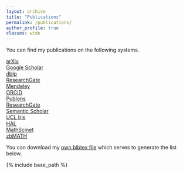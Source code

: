 ```yaml
---
layout: archive
title: "Publications"
permalink: /publications/
author_profile: true
classes: wide
---
```


You can find my publications on the following systems.

<a href="{{ site.author.arxiv }}"><i class="ai ai-fw ai-arxiv"></i> arXiv</a>   
<a href="{{ site.author.googlescholar }}"><i class="ai ai-fw ai-google-scholar"></i> Google Scholar</a>   
<a href="{{ site.author.dblp }}"><i class="ai ai-fw ai-dblp"></i> dblp</a>   
<a href="{{ site.author.googlescholar }}"><i class="ai ai-fw ai-google-scholar"></i> ResearchGate</a>   
<a href="https://www.mendeley.com/profiles/benjamin-guedj2/"><i class="ai ai-fw ai-mendeley"></i> Mendeley</a>    
<a href="{{ site.author.orcid }}"><i class="ai ai-fw ai-orcid"></i> ORCID</a>    
<a href="https://publons.com/researcher/3156326/benjamin-guedj/"><i class="ai ai-fw ai-publons"></i> Publons</a>     
<a href="{{ site.author.researchgate }}"><i class="ai ai-fw ai-researchgate"></i> ResearchGate</a>     
<a href="https://www.semanticscholar.org/author/Benjamin-Guedj/3383281"><i class="ai ai-fw ai-semanticscholar"></i> Semantic Scholar</a>     
[UCL Iris](http://iris.ucl.ac.uk/iris/browse/profile?upi=BGUED94)     
[HAL](https://haltools.inria.fr/Public/afficheRequetePubli.php?auteur_exp=Benjamin%2C+Guedj&CB_auteur=oui&CB_titre=oui&CB_identifiant=oui&CB_article=oui&CB_DOI=oui&CB_typdoc=oui&langue=Anglais&tri_exp=annee_publi&tri_exp2=typdoc&tri_exp3=date_publi&ordre_aff=AT&Fen=Aff&css=../css/styles_publicationsHAL.css)     
[MathScinet](http://www.ams.org/mathscinet/MRAuthorID/1009628)     
[zbMATH](https://zbmath.org/authors/?q=guedj.benjamin)

You can download my [own bibtex file](https://bguedj.github.io/files/bguedj-publications.bib) which serves to generate the list below.

<script src="https://bibbase.org/show?bib=https://bguedj.github.io/files/bguedj-publications.bib&jsonp=1&nocache=1"></script> 

{% include base_path %}

<!-- {% capture written_year %}'None'{% endcapture %}
{% for post in site.publications reversed %}
  {% capture year %}{{ post.date | date: '%Y' }}{% endcapture %}
  {% if year != written_year %}
    <h2 id="{{ year | slugify }}" class="archive__subtitle">{{ year }}</h2>
    {% capture written_year %}{{ year }}{% endcapture %}
  {% endif %}
  {% include archive-single.html %}
{% endfor %} -->


